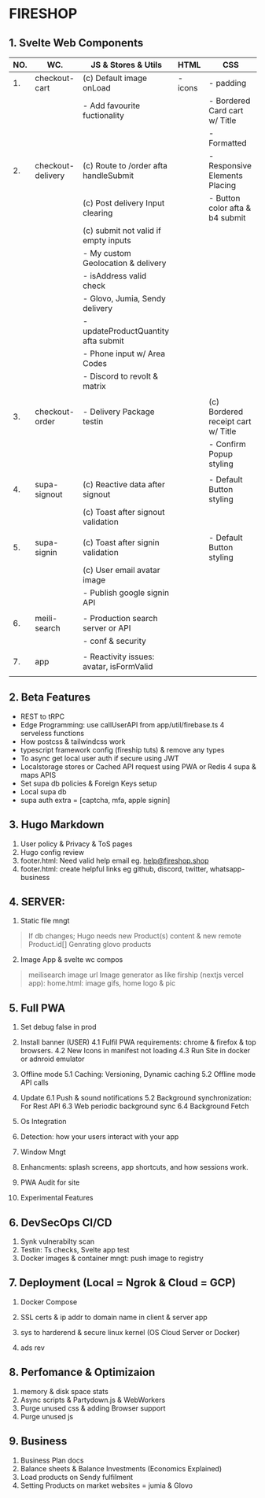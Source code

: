 # FIRESHOP

## 1. Svelte Web Components

| NO. | WC.               | JS & Stores & Utils                      | HTML    | CSS                                |
| --- | ----------------- | ---------------------------------------- | ------- | ---------------------------------- |
| 1.  | checkout-cart     | (c) Default image onLoad                 | - icons | - padding                          |
|     |                   | - Add favourite fuctionality             |         | - Bordered Card cart w/ Title      |
|     |                   |                                          |         | - Formatted                        |
| 2.  | checkout-delivery | (c) Route to /order afta handleSubmit    |         | - Responsive Elements Placing      |
|     |                   | (c) Post delivery Input clearing         |         | - Button color afta & b4 submit    |
|     |                   | (c) submit not valid if empty inputs     |         |                                    |
|     |                   | - My custom Geolocation & delivery       |         |                                    |
|     |                   | - isAddress valid check                  |         |                                    |
|     |                   | - Glovo, Jumia, Sendy delivery           |         |                                    |
|     |                   | - updateProductQuantity afta submit      |         |                                    |
|     |                   | - Phone input w/ Area Codes              |         |                                    |
|     |                   | - Discord to revolt & matrix             |         |                                    |
|     |                   |                                          |         |                                    |
| 3.  | checkout-order    | - Delivery Package testin                |         | (c) Bordered receipt cart w/ Title |
|     |                   |                                          |         | - Confirm Popup styling            |
|     |                   |                                          |         |                                    |
| 4.  | supa-signout      | (c) Reactive data after signout          |         | - Default Button styling           |
|     |                   | (c) Toast after signout validation       |         |                                    |
|     |                   |                                          |         |                                    |
| 5.  | supa-signin       | (c) Toast after signin validation        |         | - Default Button styling           |
|     |                   | (c) User email avatar image              |         |                                    |
|     |                   | - Publish google signin API              |         |                                    |
|     |                   |                                          |         |                                    |
| 6.  | meili-search      | - Production search server or API        |         |                                    |
|     |                   | - conf & security                        |         |                                    |
|     |                   |                                          |         |                                    |
| 7.  | app               | - Reactivity issues: avatar, isFormValid |         |                                    |
|     |                   |                                          |         |                                    |

## 2. Beta Features

- REST to tRPC
- Edge Programming: use callUserAPI from app/util/firebase.ts 4 serveless functions
- How postcss & tailwindcss work
- typescript framework config (fireship tuts) & remove any types
- To async get local user auth if secure using JWT
- Localstorage stores or Cached API request using PWA or Redis 4 supa & maps APIS
- Set supa db policies & Foreign Keys setup
- Local supa db
- supa auth extra = [captcha, mfa, apple signin]

## 3. Hugo Markdown

1. User policy & Privacy & ToS pages
1. Hugo config review
1. footer.html: Need valid help email eg. help@fireshop.shop
1. footer.html: create helpful links eg github, discord, twitter, whatsapp-business

## 4. SERVER:

1. Static file mngt

> If db changes; Hugo needs new Product(s) content & new remote Product.id[]
> Genrating glovo products

2. Image App & svelte wc compos

> meilisearch image url
> Image generator as like firship (nextjs vercel app): home.html: image gifs, home logo & pic

## 5. Full PWA

1.  Set debug false in prod

2.  Install banner (USER)
    4.1 Fulfil PWA requirements: chrome & firefox & top browsers.
    4.2 New Icons in manifest not loading
    4.3 Run Site in docker or adnroid emulator
3.  Offline mode
    5.1 Caching: Versioning, Dynamic caching
    5.2 Offline mode API calls

4.  Update
    6.1 Push & sound notifications
    5.2 Background synchronization: For Rest API
    6.3 Web periodic background sync
    6.4 Background Fetch
5.  Os Integration
6.  Detection: how your users interact with your app
7.  Window Mngt
8.  Enhancments: splash screens, app shortcuts, and how sessions work.
9.  PWA Audit for site
10. Experimental Features

## 6. DevSecOps CI/CD

1. Synk vulnerabilty scan
2. Testin: Ts checks, Svelte app test
3. Docker images & container mngt: push image to registry

## 7. Deployment (Local = Ngrok & Cloud = GCP)

1. Docker Compose
2. SSL certs & ip addr to domain name in client & server app

3. sys to harderend & secure linux kernel (OS Cloud Server or Docker)
4. ads rev

## 8. Perfomance & Optimizaion

1. memory & disk space stats
2. Async scripts & Partydown.js & WebWorkers
3. Purge unused css & adding Browser support
4. Purge unused js

## 9. Business

1. Business Plan docs
2. Balance sheets & Balance Investments (Economics Explained)
3. Load products on Sendy fulfilment
4. Setting Products on market websites = jumia & Glovo

